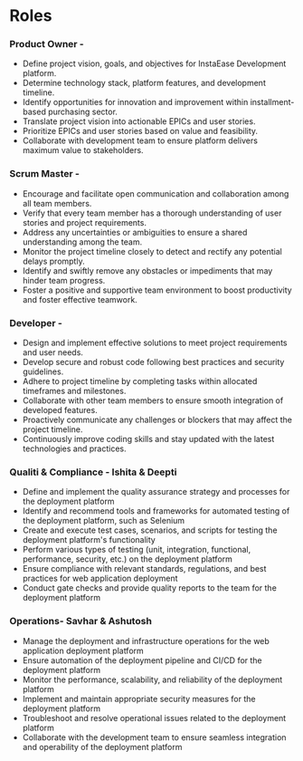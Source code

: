 # Roles

### Product Owner - 
- Define project vision, goals, and objectives for InstaEase Development platform.
- Determine technology stack, platform features, and development timeline.
- Identify opportunities for innovation and improvement within installment-based purchasing sector.
- Translate project vision into actionable EPICs and user stories.
- Prioritize EPICs and user stories based on value and feasibility.
- Collaborate with development team to ensure platform delivers maximum value to stakeholders.
  
### Scrum Master - 
- Encourage and facilitate open communication and collaboration among all team members.
- Verify that every team member has a thorough understanding of user stories and project requirements.
- Address any uncertainties or ambiguities to ensure a shared understanding among the team.
- Monitor the project timeline closely to detect and rectify any potential delays promptly.
- Identify and swiftly remove any obstacles or impediments that may hinder team progress.
- Foster a positive and supportive team environment to boost productivity and foster effective teamwork.

### Developer -
- Design and implement effective solutions to meet project requirements and user needs.
- Develop secure and robust code following best practices and security guidelines.
- Adhere to project timeline by completing tasks within allocated timeframes and milestones.
- Collaborate with other team members to ensure smooth integration of developed features.
- Proactively communicate any challenges or blockers that may affect the project timeline.
- Continuously improve coding skills and stay updated with the latest technologies and practices.

### Qualiti & Compliance - Ishita & Deepti
- Define and implement the quality assurance strategy and processes for the deployment platform
- Identify and recommend tools and frameworks for automated testing of the deployment platform, such as Selenium
- Create and execute test cases, scenarios, and scripts for testing the deployment platform's functionality
- Perform various types of testing (unit, integration, functional, performance, security, etc.) on the deployment platform
- Ensure compliance with relevant standards, regulations, and best practices for web application deployment
- Conduct gate checks and provide quality reports to the team for the deployment platform
  
### Operations- Savhar & Ashutosh
- Manage the deployment and infrastructure operations for the web application deployment platform
- Ensure automation of the deployment pipeline and CI/CD for the deployment platform
- Monitor the performance, scalability, and reliability of the deployment platform
- Implement and maintain appropriate security measures for the deployment platform
- Troubleshoot and resolve operational issues related to the deployment platform
- Collaborate with the development team to ensure seamless integration and operability of the deployment platform

